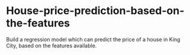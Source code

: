 # House-price-prediction-based-on-the-features
 Build a regression model which can predict the price of a house in King City, based on the features available.
